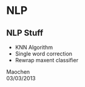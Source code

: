 NLP
===

NLP Stuff
---------

<ul>
	<li>KNN Algorithm</li>
	<li>Single word correction</li>
	<li>Rewrap maxent classifier</li>
</ul>

Maochen<br />
03/03/2013

